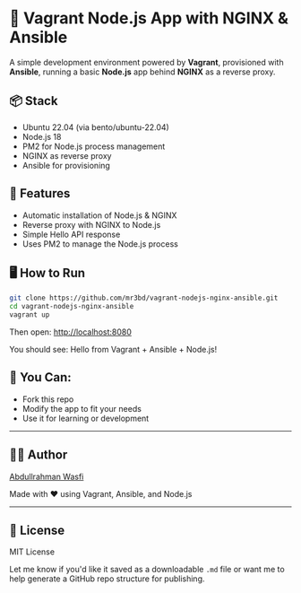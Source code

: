 # 🚀 Vagrant Node.js App with NGINX & Ansible

A simple development environment powered by **Vagrant**, provisioned with **Ansible**, running a basic **Node.js** app behind **NGINX** as a reverse proxy.

## 📦 Stack
- Ubuntu 22.04 (via bento/ubuntu-22.04)
- Node.js 18
- PM2 for Node.js process management
- NGINX as reverse proxy
- Ansible for provisioning

## 🔧 Features
- Automatic installation of Node.js & NGINX
- Reverse proxy with NGINX to Node.js
- Simple Hello API response
- Uses PM2 to manage the Node.js process

## 🖥️ How to Run

```bash
git clone https://github.com/mr3bd/vagrant-nodejs-nginx-ansible.git
cd vagrant-nodejs-nginx-ansible
vagrant up
```

Then open:
[http://localhost:8080](http://localhost:8080)

You should see:
Hello from Vagrant + Ansible + Node.js!

## 🤝 You Can:
- Fork this repo
- Modify the app to fit your needs
- Use it for learning or development

----

## 👨‍💻 Author

[Abdullrahman Wasfi](https://www.linkedin.com/in/abdullrahmanwasfi)

Made with ❤️ using Vagrant, Ansible, and Node.js

---

## 📄 License

MIT License

Let me know if you'd like it saved as a downloadable `.md` file or want me to help generate a GitHub repo structure for publishing.